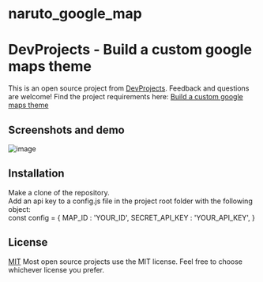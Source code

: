 # naruto_google_map
# DevProjects - Build a custom google maps theme

This is an open source project from [DevProjects](http://www.codementor.io/projects). Feedback and questions are welcome!
Find the project requirements here: [Build a custom google maps theme](https://www.codementor.io/projects/web/build-a-custom-google-maps-theme-bf8levr6eg)

## Screenshots and demo
![image](https://user-images.githubusercontent.com/87574717/167017699-b0b377af-ec82-40e0-94cc-9c85eb2649de.png)

## Installation
Make a clone of the repository. <br />
Add an api key to a config.js file in the project root folder with the following object: <br />
  const config = {
    MAP_ID : 'YOUR_ID',
    SECRET_API_KEY : 'YOUR_API_KEY',
  }

## License
[MIT](https://choosealicense.com/licenses/mit/)
Most open source projects use the MIT license. Feel free to choose whichever license you prefer.
